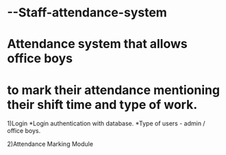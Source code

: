 # --Staff-attendance-system
# Attendance system that allows office boys 
# to mark their attendance mentioning their shift time and type of work.

1)Login
*Login authentication with database.
*Type of users - admin / office boys.

2)Attendance Marking Module
